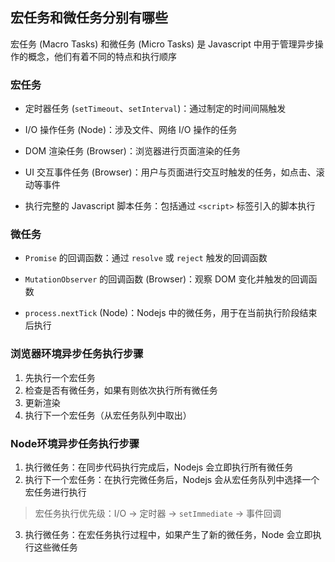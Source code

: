 ## 宏任务和微任务分别有哪些

宏任务 (Macro Tasks) 和微任务 (Micro Tasks) 是 Javascript 中用于管理异步操作的概念，他们有着不同的特点和执行顺序

### 宏任务
- 定时器任务 (`setTimeout`、`setInterval`)：通过制定的时间间隔触发

- I/O 操作任务 (Node)：涉及文件、网络 I/O 操作的任务

- DOM 渲染任务 (Browser)：浏览器进行页面渲染的任务

- UI 交互事件任务 (Browser)：用户与页面进行交互时触发的任务，如点击、滚动等事件

- 执行完整的 Javascript 脚本任务：包括通过 `<script>` 标签引入的脚本执行

### 微任务
- `Promise` 的回调函数：通过 `resolve` 或 `reject` 触发的回调函数

- `MutationObserver` 的回调函数 (Browser)：观察 DOM 变化并触发的回调函数

- `process.nextTick` (Node)：Nodejs 中的微任务，用于在当前执行阶段结束后执行

### **浏览器环境**异步任务执行步骤
1. 先执行一个宏任务
2. 检查是否有微任务，如果有则依次执行所有微任务
3. 更新渲染
4. 执行下一个宏任务（从宏任务队列中取出）

### **Node环境**异步任务执行步骤
1. 执行微任务：在同步代码执行完成后，Nodejs 会立即执行所有微任务
2. 执行下一个宏任务：在执行完微任务后，Nodejs 会从宏任务队列中选择一个宏任务进行执行
> 宏任务执行优先级：I/O -> 定时器 -> `setImmediate` -> 事件回调
3. 执行微任务：在宏任务执行过程中，如果产生了新的微任务，Node 会立即执行这些微任务